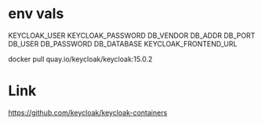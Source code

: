 # env vals
KEYCLOAK_USER
KEYCLOAK_PASSWORD
DB_VENDOR
DB_ADDR
DB_PORT
DB_USER
DB_PASSWORD
DB_DATABASE
KEYCLOAK_FRONTEND_URL

docker pull quay.io/keycloak/keycloak:15.0.2

# Link
https://github.com/keycloak/keycloak-containers

